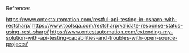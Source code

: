 Refrences

https://www.ontestautomation.com/restful-api-testing-in-csharp-with-restsharp/
https://www.toolsqa.com/restsharp/validate-response-status-using-rest-sharp/
https://www.ontestautomation.com/extending-my-solution-with-api-testing-capabilities-and-troubles-with-open-source-projects/
